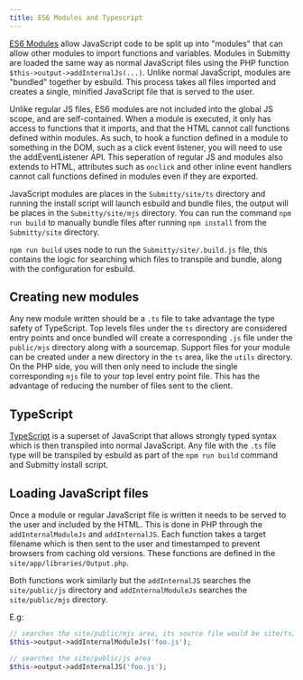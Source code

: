 ```yaml
---
title: ES6 Modules and Typescript
---
```


[ES6 Modules](https://developer.mozilla.org/en-US/docs/Web/JavaScript/Guide/Modules) allow JavaScript code to be split up
into "modules" that can allow other modules to import functions and variables. Modules in Submitty are loaded the 
same way as normal JavaScript files using the PHP function `$this->output->addInternalJs(...)`. Unlike normal 
JavaScript, modules are "bundled" together by esbuild. This process takes all files imported and creates a single, 
minified JavaScript file that is served to the user.

Unlike regular JS files, ES6 modules are not included into the global JS scope, and are self-contained. When a module is executed, it only has access to functions that it imports, and that the HTML cannot call functions defined within modules. As such, to hook a function defined in a module to something in the DOM, such as a click event listener, you will need to use the addEventListener API. This seperation of regular JS and modules also extends to HTML, attributes such as `onclick` and other inline event handlers cannot call functions defined in modules even if they are exported. 

JavaScript modules are places in the `Submitty/site/ts` directory and running the install script will launch esbuild
and bundle files, the output will be places in the `Submitty/site/mjs` directory. You can run the command 
`npm run build` to manually bundle files after running `npm install` from the `Submitty/site` directory.

`npm run build` uses node to run the `Submitty/site/.build.js` file, this contains the logic for searching which files
to transpile and bundle, along with the configuration for esbuild.

## Creating new modules

Any new module written should be a `.ts` file to take advantage the type safety of TypeScript. Top levels files
under the `ts` directory are considered entry points and once bundled will create a corresponding `.js` file under
the `public/mjs` directory along with a sourcemap. Support files for your module can be created under a new 
directory in the `ts` area, like the `utils` directory. On the PHP side, you will then only need
to include the single corresponding `mjs` file to your top level entry point file. This has the advantage of reducing the number of files sent to the client.

## TypeScript

[TypeScript](https://www.typescriptlang.org/) is a superset of JavaScript that allows strongly typed syntax which is 
then transpiled into normal JavaScript. Any file with the `.ts` file type will be transpiled by esbuild as part of the 
`npm run build` command and Submitty install script.


## Loading JavaScript files

Once a module or regular JavaScript file is written it needs to be served to the user and included by the HTML. This is done in PHP through the `addInternalModuleJs` and `addInternalJS`. Each function takes a target filename which is then sent to the user and timestamped to prevent browsers from caching old versions. These functions are defined in the `site/app/libraries/Output.php`.

Both functions work similarly but the `addInternalJS` searches the `site/public/js` directory and `addInternalModuleJs` searches the `site/public/mjs` directory.

E.g:

```php
// searches the site/public/mjs area, its source file would be site/ts/foo.ts
$this->output->addInternalModuleJs('foo.js');
```

```php
// searches the site/public/js area
$this->output->addInternalJS('foo.js');
```
